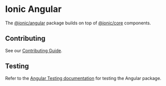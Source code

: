 # Ionic Angular

The [@ionic/angular](https://www.npmjs.com/package/@ionic/angular) package builds on top of [@ionic/core](https://www.npmjs.com/package/@ionic/core) components.

## Contributing

See our [Contributing Guide](/docs/CONTRIBUTING.md).

## Testing

Refer to the [Angular Testing documentation](./testing.md) for testing the Angular package.
